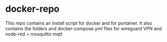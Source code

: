 # docker-repo
This repo contains an install script for docker and for portainer. 
It also contains the folders and docker-compose.yml files for wireguard VPN and node-red + mosquitto mqtt
